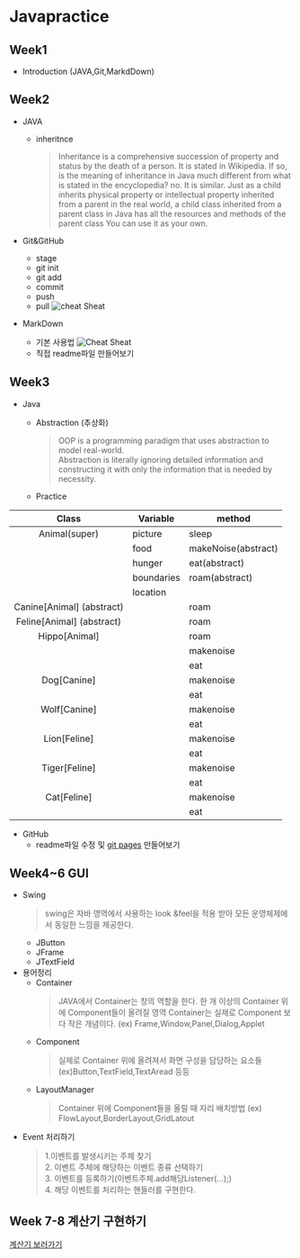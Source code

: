 # Javapractice

## Week1
- Introduction (JAVA,Git,MarkdDown)

## Week2
  - JAVA   
    * inheritnce
      > Inheritance is a comprehensive succession of property and status by the death of a person. It is stated in Wikipedia. If so, is the meaning of inheritance in Java much different from what is stated in the encyclopedia? no. It is similar. Just as a child inherits physical property or intellectual property inherited from a parent in the real world, a child class inherited from a parent class in Java has all the resources and methods of the parent class You can use it as your own.


    
  - Git&GitHub
    * stage
    * git init 
    * git add
    * commit
    * push
    * pull
    ![cheat Sheat](https://zeroturnaround.com/wp-content/uploads/2016/05/Git-Cheat-Sheet-by-RebelLabs.png)
  - MarkDown
    * 기본 사용법
    ![Cheat Sheat](https://i.pinimg.com/originals/33/19/81/3319813c4fd34c1e5d8663ea3a632329.jpg)
    * 직접 readme파일 만들어보기
## Week3
  - Java
    * Abstraction (추상화) 
      > OOP is a programming paradigm that uses abstraction to model real-world.     
      Abstraction is literally ignoring detailed information and constructing it with only the information that is needed by necessity.

    * Practice
    
|           Class          | Variable   | method              |
|:------------------------:|------------|---------------------|
| Animal(super)            | picture    | sleep               |
|                          | food       | makeNoise(abstract) |
|                          | hunger     | eat(abstract)       |
|                          | boundaries | roam(abstract)      |
|                          | location   |                     |
| Canine[Animal] (abstract) |            | roam                |
| Feline[Animal] (abstract) |            | roam                |
| Hippo[Animal]            |            | roam                |
|                          |            | makenoise           |
|                          |            | eat                 |
| Dog[Canine]              |            | makenoise           |
|                          |            | eat                 |
| Wolf[Canine]             |            | makenoise           |
|                          |            | eat                 |
| Lion[Feline]             |            | makenoise           |
|                          |            | eat                 |
| Tiger[Feline]            |            | makenoise           |
|                          |            | eat                 |
| Cat[Feline]              |            | makenoise           |
|                          |            | eat                 |
    

  - GitHub
    * readme파일 수정 및 [git pages](https://younghyundev.github.io/javapractice/) 만들어보기
    

## Week4~6 GUI
  - Swing
    > swing은 자바 영역에서 사용하는 look &feel을 적용 받아 모든 운영체제에서 동일한 느낌을 제공한다.
    * JButton
    * JFrame
    * JTextField
  - 용어정리
    * Container
      >JAVA에서 Container는 창의 역할을 한다. 한 개 이상의 Container 위에 Component들이 올려질 영역
      Container는 실제로 Component 보다 작은 개념이다.
      (ex) Frame,Window,Panel,Dialog,Applet
    * Component
      > 실제로 Container 위에 올려져서 화면 구성을 담당하는 요소들
      (ex)Button,TextField,TextAread 등등
    * LayoutManager
      > Container 위에 Component들을 올릴 때 자리 배치방법
      (ex) FlowLayout,BorderLayout,GridLatout
  - Event 처리하기
    >   1.이벤트를 발생시키는 주체 찾기  
        2. 이벤트 주체에 해당하는 이벤트 종류 선택하기  
        3. 이벤트를 등록하기(이벤트주체.add해당Listener(...);)    
        4. 해당 이벤트를 처리하는 핸들러를 구현한다.
## Week 7-8 계산기 구현하기
  [계산기 보러가기](https://github.com/younghyunDev/javapractice/tree/master/calculator)
    
     